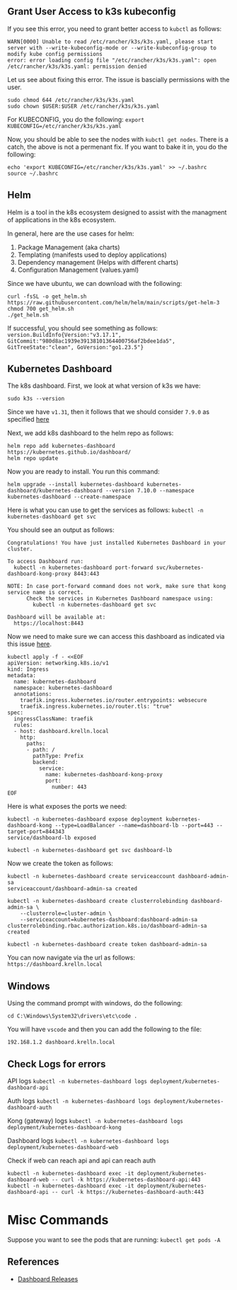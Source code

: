 


## Grant User Access to k3s kubeconfig

If you see this error, you need to grant better access to `kubctl` as follows: 
```
WARN[0000] Unable to read /etc/rancher/k3s/k3s.yaml, please start server with --write-kubeconfig-mode or --write-kubeconfig-group to modify kube config permissions
error: error loading config file "/etc/rancher/k3s/k3s.yaml": open /etc/rancher/k3s/k3s.yaml: permission denied
```


Let us see about fixing this error. The issue is bascially permissions with the user. 

```
sudo chmod 644 /etc/rancher/k3s/k3s.yaml
sudo chown $USER:$USER /etc/rancher/k3s/k3s.yaml
```

For KUBECONFIG, you do the following: 
`export KUBECONFIG=/etc/rancher/k3s/k3s.yaml`

Now, you should be able to see the nodes with `kubctl get nodes`. There is a catch, the above is not a permenant fix. If you want to bake it in, you do the following: 

```
echo 'export KUBECONFIG=/etc/rancher/k3s/k3s.yaml' >> ~/.bashrc
source ~/.bashrc
```

## Helm

Helm is a tool in the k8s ecosystem designed to assist with the managment of applications in the k8s ecosystem. 

In general, here are the use cases for helm: 

1. Package Management (aka charts)
2. Templating (manifests used to deploy applications)
3. Dependency management (Helps with different charts)
4. Configuration Management (values.yaml)

Since we have ubuntu, we can download with the following: 

```
curl -fsSL -o get_helm.sh https://raw.githubusercontent.com/helm/helm/main/scripts/get-helm-3
chmod 700 get_helm.sh
./get_helm.sh
```

If successful, you should see something as follows: 
`version.BuildInfo{Version:"v3.17.1", GitCommit:"980d8ac1939e39138101364400756af2bdee1da5", GitTreeState:"clean", GoVersion:"go1.23.5"}`

## Kubernetes Dashboard 

The k8s dashboard. First, we look at what version of k3s we have: 

`sudo k3s --version`

Since we have `v1.31`, then it follows that we should consider `7.9.0` as specified [here](https://github.com/kubernetes/dashboard/releases?page=2)

Next, we add k8s dashboard to the helm repo as follows: 

```
helm repo add kubernetes-dashboard https://kubernetes.github.io/dashboard/
helm repo update
```

Now you are ready to install. You run this command: 

`helm upgrade --install kubernetes-dashboard kubernetes-dashboard/kubernetes-dashboard --version 7.10.0 --namespace kubernetes-dashboard --create-namespace`

Here is what you can use to get the services as follows: 
`kubectl -n kubernetes-dashboard get svc`


You should see an output as follows: 

```
Congratulations! You have just installed Kubernetes Dashboard in your cluster.

To access Dashboard run:
  kubectl -n kubernetes-dashboard port-forward svc/kubernetes-dashboard-kong-proxy 8443:443

NOTE: In case port-forward command does not work, make sure that kong service name is correct.
      Check the services in Kubernetes Dashboard namespace using:
        kubectl -n kubernetes-dashboard get svc

Dashboard will be available at:
  https://localhost:8443
```  

Now we need to make sure we can access this dashboard as indicated via this issue [here](https://stackoverflow.com/questions/75643571/internal-server-error-when-attempting-to-connect-to-kubernetes-dashboard-tls). 

```
kubectl apply -f - <<EOF
apiVersion: networking.k8s.io/v1
kind: Ingress
metadata:
  name: kubernetes-dashboard
  namespace: kubernetes-dashboard
  annotations:
    traefik.ingress.kubernetes.io/router.entrypoints: websecure
    traefik.ingress.kubernetes.io/router.tls: "true"
spec:
  ingressClassName: traefik
  rules:
  - host: dashboard.krelln.local
    http:
      paths:
      - path: /
        pathType: Prefix
        backend:
          service:
            name: kubernetes-dashboard-kong-proxy
            port:
              number: 443
EOF
```

Here is what exposes the ports we need:
```
kubectl -n kubernetes-dashboard expose deployment kubernetes-dashboard-kong --type=LoadBalancer --name=dashboard-lb --port=443 --target-port=844343
service/dashboard-lb exposed

kubectl -n kubernetes-dashboard get svc dashboard-lb
```

Now we create the token as follows: 

```
kubectl -n kubernetes-dashboard create serviceaccount dashboard-admin-sa
serviceaccount/dashboard-admin-sa created

kubectl -n kubernetes-dashboard create clusterrolebinding dashboard-admin-sa \
    --clusterrole=cluster-admin \
    --serviceaccount=kubernetes-dashboard:dashboard-admin-sa
clusterrolebinding.rbac.authorization.k8s.io/dashboard-admin-sa created

kubectl -n kubernetes-dashboard create token dashboard-admin-sa
```

You can now navigate via the url as follows: `https://dashboard.krelln.local`


## Windows

Using the command prompt with windows, do the following: 
```
cd C:\Windows\System32\drivers\etc\code . 
```

You will have `vscode` and then you can add the following to the file: 

`192.168.1.2 dashboard.krelln.local`


## Check Logs for errors

API logs
`kubectl -n kubernetes-dashboard logs deployment/kubernetes-dashboard-api`

Auth logs
`kubectl -n kubernetes-dashboard logs deployment/kubernetes-dashboard-auth`

Kong (gateway) logs
`kubectl -n kubernetes-dashboard logs deployment/kubernetes-dashboard-kong`

Dashboard logs
`kubectl -n kubernetes-dashboard logs deployment/kubernetes-dashboard-web`

Check if web can reach api and api can reach auth 
```
kubectl -n kubernetes-dashboard exec -it deployment/kubernetes-dashboard-web -- curl -k https://kubernetes-dashboard-api:443
kubectl -n kubernetes-dashboard exec -it deployment/kubernetes-dashboard-api -- curl -k https://kubernetes-dashboard-auth:443
```


# Misc Commands

Suppose you want to see the pods that are running: 
`kubectl get pods -A` 


## References 

- [Dashboard Releases](https://github.com/kubernetes/dashboard/releases)